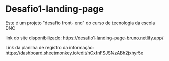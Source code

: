 # Desafio1-landing-page
Este é um projeto "desafio front- end"  do curso de tecnologia da escola DNC

link do site disponibilizado: https://desafio1-landing-page-bruno.netlify.app/

Link da planilha de registro da informação: https://dashboard.sheetmonkey.io/edit/hCxfnFSJSNzABh2jxhyr5e 
